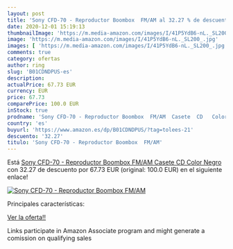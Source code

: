 ```yaml
---
layout: post
title: 'Sony CFD-70 - Reproductor Boombox  FM/AM al 32.27 % de descuento'
date: 2020-12-01 15:19:13
thumbnailImage: 'https://m.media-amazon.com/images/I/41P5YdB6-nL._SL200_.jpg'
image: 'https://m.media-amazon.com/images/I/41P5YdB6-nL._SL200_.jpg'
images: [ 'https://m.media-amazon.com/images/I/41P5YdB6-nL._SL200_.jpg' ]
comments: true
category: ofertas
author: ring
slug: 'B01CDNDPUS-es'
description:
actualPrice: 67.73 EUR
currency: EUR
price: 67.73
comparePrice: 100.0 EUR
inStock: true
prodname: 'Sony CFD-70 - Reproductor Boombox  FM/AM  Casete  CD   Color Negro'
country: 'es'
buyurl: 'https://www.amazon.es/dp/B01CDNDPUS/?tag=tolees-21'
descuento: '32.27'
titulo: 'Sony CFD-70 - Reproductor Boombox  FM/AM'
---
```


Está [Sony CFD-70 - Reproductor Boombox  FM/AM  Casete  CD   Color Negro](https://www.amazon.es/dp/B01CDNDPUS/?tag=tolees-21) con 32.27 de descuento por 67.73 EUR (original: 100.0 EUR) en el siguiente enlace!

[![Sony CFD-70 - Reproductor Boombox  FM/AM](https://m.media-amazon.com/images/I/41P5YdB6-nL._SL200_.jpg)](https://www.amazon.es/dp/B01CDNDPUS/?tag=tolees-21)

Principales características:


[Ver la oferta!!](https://www.amazon.es/dp/B01CDNDPUS/?tag=tolees-21)

Links participate in Amazon Associate program and might generate a comission on qualifying sales


